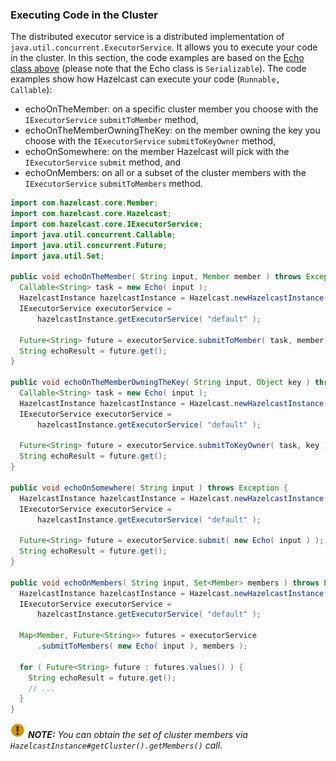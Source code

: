 

### Executing Code in the Cluster

The distributed executor service is a distributed implementation of `java.util.concurrent.ExecutorService`. It allows you to execute your code in the cluster. In this section, the code examples are based on the [Echo class above](#implementing-a-callable-task) (please note that the Echo class is `Serializable`). The code examples show how Hazelcast can execute your code (`Runnable, Callable`):

- echoOnTheMember: on a specific cluster member you choose with the `IExecutorService` `submitToMember` method,
- echoOnTheMemberOwningTheKey: on the member owning the key you choose with the `IExecutorService` `submitToKeyOwner` method,
- echoOnSomewhere: on the member Hazelcast will pick with the `IExecutorService` `submit` method, and
- echoOnMembers: on all or a subset of the cluster members with the `IExecutorService` `submitToMembers` method.

```java
import com.hazelcast.core.Member;
import com.hazelcast.core.Hazelcast;
import com.hazelcast.core.IExecutorService;
import java.util.concurrent.Callable;
import java.util.concurrent.Future;   
import java.util.Set;

public void echoOnTheMember( String input, Member member ) throws Exception {
  Callable<String> task = new Echo( input );
  HazelcastInstance hazelcastInstance = Hazelcast.newHazelcastInstance();
  IExecutorService executorService = 
      hazelcastInstance.getExecutorService( "default" );
      
  Future<String> future = executorService.submitToMember( task, member );
  String echoResult = future.get();
}

public void echoOnTheMemberOwningTheKey( String input, Object key ) throws Exception {
  Callable<String> task = new Echo( input );
  HazelcastInstance hazelcastInstance = Hazelcast.newHazelcastInstance();
  IExecutorService executorService =
      hazelcastInstance.getExecutorService( "default" );
      
  Future<String> future = executorService.submitToKeyOwner( task, key );
  String echoResult = future.get();
}

public void echoOnSomewhere( String input ) throws Exception { 
  HazelcastInstance hazelcastInstance = Hazelcast.newHazelcastInstance();
  IExecutorService executorService =
      hazelcastInstance.getExecutorService( "default" );
      
  Future<String> future = executorService.submit( new Echo( input ) );
  String echoResult = future.get();
}

public void echoOnMembers( String input, Set<Member> members ) throws Exception {
  HazelcastInstance hazelcastInstance = Hazelcast.newHazelcastInstance();
  IExecutorService executorService = 
      hazelcastInstance.getExecutorService( "default" );
      
  Map<Member, Future<String>> futures = executorService
      .submitToMembers( new Echo( input ), members );
      
  for ( Future<String> future : futures.values() ) {
    String echoResult = future.get();
    // ...
  }
}
```


![image](images/NoteSmall.jpg) ***NOTE:*** *You can obtain the set of cluster members via `HazelcastInstance#getCluster().getMembers()` call.*


